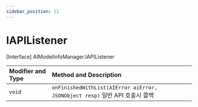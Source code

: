 ```yaml
---
sidebar_position: 11
---
```


# IAPIListener

[Interface] AIModelInfoManager.IAPIListener

| Modifier and Type | Method and Description                                       |
| :---------------- | :----------------------------------------------------------- |
| `void`            | `onFinishedWithList(AIError aiError, JSONObject resp)` 일반 API 호출시 콜백 |
